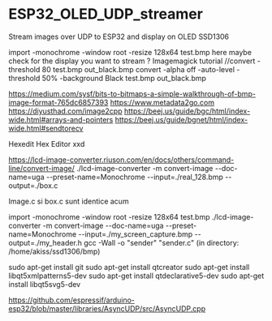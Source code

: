 # ESP32_OLED_UDP_streamer
Stream images over UDP to ESP32 and display on OLED SSD1306 

import -monochrome -window root -resize 128x64 test.bmp
here maybe check for the display you want to stream ? Imagemagick tutorial
//convert -threshold 80 test.bmp out_black.bmp
convert -alpha off -auto-level -threshold 50% -background Black test.bmp out_black.bmp 

https://medium.com/sysf/bits-to-bitmaps-a-simple-walkthrough-of-bmp-image-format-765dc6857393
https://www.metadata2go.com
https://diyusthad.com/image2cpp
https://beej.us/guide/bgc/html/index-wide.html#arrays-and-pointers
https://beej.us/guide/bgnet/html/index-wide.html#sendtorecv

Hexedit Hex Editor
xxd

https://lcd-image-converter.riuson.com/en/docs/others/command-line/convert-image/
./lcd-image-converter -m convert-image --doc-name=uga --preset-name=Monochrome --input=./real_128.bmp --output=./box.c

Image.c si box.c sunt identice acum


import -monochrome -window root -resize 128x64 test.bmp
./lcd-image-converter -m convert-image --doc-name=uga --preset-name=Monochrome --input=./my_screen_capture.bmp --output=./my_header.h
gcc -Wall -o "sender" "sender.c" (in directory: /home/akiss/ssd1306/bmp)

sudo apt-get install git
sudo apt-get install qtcreator
sudo apt-get install libqt5xmlpatterns5-dev
sudo apt-get install  qtdeclarative5-dev
sudo apt-get install libqt5svg5-dev


https://github.com/espressif/arduino-esp32/blob/master/libraries/AsyncUDP/src/AsyncUDP.cpp
